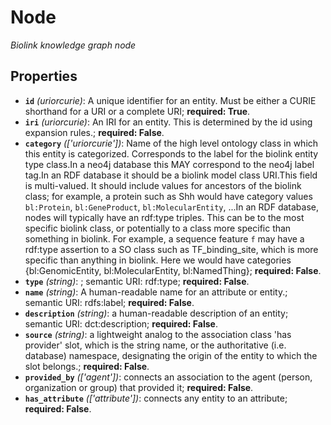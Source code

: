 # Node

*Biolink knowledge graph node*

## Properties

- **`id`** *(uriorcurie)*: A unique identifier for an entity. Must be either a CURIE shorthand for a URI or a complete URI; **required: True**.
- **`iri`** *(uriorcurie)*: An IRI for an entity. This is determined by the id using expansion rules.; **required: False**.
- **`category`** *(['uriorcurie'])*: Name of the high level ontology class in which this entity is categorized. Corresponds to the label for the biolink entity type class.In a neo4j database this MAY correspond to the neo4j label tag.In an RDF database it should be a biolink model class URI.This field is multi-valued. It should include values for ancestors of the biolink class; for example, a protein such as Shh would have category values `bl:Protein`, `bl:GeneProduct`, `bl:MolecularEntity`, ...In an RDF database, nodes will typically have an rdf:type triples. This can be to the most specific biolink class, or potentially to a class more specific than something in biolink. For example, a sequence feature `f` may have a rdf:type assertion to a SO class such as TF_binding_site, which is more specific than anything in biolink. Here we would have categories {bl:GenomicEntity, bl:MolecularEntity, bl:NamedThing}; **required: False**.
- **`type`** *(string)*: ; semantic URI: rdf:type; **required: False**.
- **`name`** *(string)*: A human-readable name for an attribute or entity.; semantic URI: rdfs:label; **required: False**.
- **`description`** *(string)*: a human-readable description of an entity; semantic URI: dct:description; **required: False**.
- **`source`** *(string)*: a lightweight analog to the association class 'has provider' slot, which is the string name, or the authoritative (i.e. database) namespace, designating the origin of the entity to which the slot belongs.; **required: False**.
- **`provided_by`** *(['agent'])*: connects an association to the agent (person, organization or group) that provided it; **required: False**.
- **`has_attribute`** *(['attribute'])*: connects any entity to an attribute; **required: False**.
